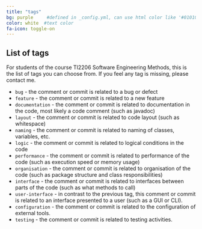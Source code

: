 ```yaml
---
title: "tags"
bg: purple     #defined in _config.yml, can use html color like '#010101'
color: white  #text color
fa-icon: toggle-on
---
```


## List of tags

For students of the course TI2206 Software Engineering Methods, this is the list of tags you can choose from. If you feel any tag is missing, please contact me.

* `bug` - the comment or commit is related to a bug or defect
* `feature` - the comment or commit is related to a new feature
* `documentation` - the comment or commit is related to documentation in the code, most likely a code comment (such as javadoc)
* `layout` - the comment or commit is related to code layout (such as whitespace)
* `naming` - the comment or commit is related to naming of classes, variables, etc.
* `logic` - the comment or commit is related to logical conditions in the code
* `performance` - the comment or commit is related to performance of the code (such as execution speed or memory usage)
* `organisation` - the comment or commit is related to organisation of the code (such as package structure and class responsibilities)
* `interface` - the comment or commit is related to interfaces between parts of the code (such as what methods to call)
* `user-interface` - in contrast to the previous tag, this comment or commit is related to an interface presented to a user (such as a GUI or CLI).
* `configuration` - the comment or commit is related to the configuration of external tools.
* `testing` - the comment or commit is related to testing activities.